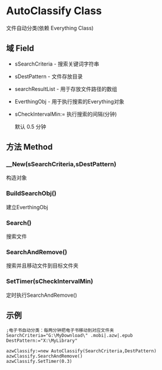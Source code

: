# AutoClassify Class

文件自动分类(依赖 Everything Class)

## 域 Field 

- sSearchCriteria - 搜索关键词字符串

- sDestPattern - 文件存放目录

- searchResultList - 用于存放文件路径的数组

- EverthingObj - 用于执行搜索的Everything对象

- sCheckIntervalMin:= 执行搜索的间隔(分钟)

  默认 0.5 分钟

## 方法 Method

### __New(sSearchCriteria,sDestPattern)

构造对象

### BuildSearchObj()

建立EverthingObj 

### Search()

搜索文件

### SearchAndRemove()

搜索并且移动文件到目标文件夹

### SetTimer(sCheckIntervalMin)

定时执行SearchAndRemove()

## 示例

```autohotkey
;电子书自动分类：每两分钟把电子书移动到对应文件夹
SearchCriteria="G:\MyDownload\" .mobi|.azw|.epub
DestPattern:="X:\MyLibrary"	

azwClassify:=new AutoClassify(SearchCriteria,DestPattern)
azwClassify.SearchAndRemove()
azwClassify.SetTimer(0.3)
```

